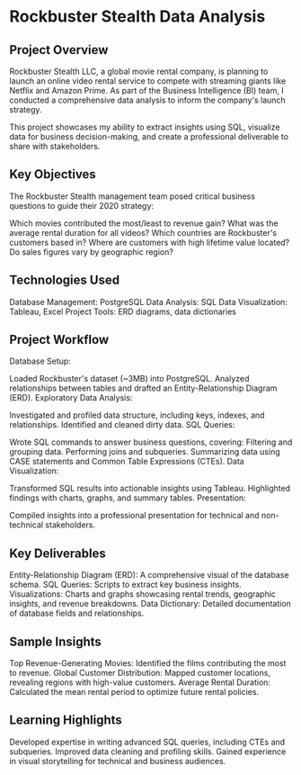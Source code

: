 # Rockbuster Stealth Data Analysis
## Project Overview
Rockbuster Stealth LLC, a global movie rental company, is planning to launch an online video rental service to compete with streaming giants like Netflix and Amazon Prime. As part of the Business Intelligence (BI) team, I conducted a comprehensive data analysis to inform the company's launch strategy.

This project showcases my ability to extract insights using SQL, visualize data for business decision-making, and create a professional deliverable to share with stakeholders.

## Key Objectives
The Rockbuster Stealth management team posed critical business questions to guide their 2020 strategy:

Which movies contributed the most/least to revenue gain?
What was the average rental duration for all videos?
Which countries are Rockbuster's customers based in?
Where are customers with high lifetime value located?
Do sales figures vary by geographic region?

## Technologies Used
Database Management: PostgreSQL
Data Analysis: SQL
Data Visualization: Tableau, Excel
Project Tools: ERD diagrams, data dictionaries

## Project Workflow
Database Setup:

Loaded Rockbuster's dataset (~3MB) into PostgreSQL.
Analyzed relationships between tables and drafted an Entity-Relationship Diagram (ERD).
Exploratory Data Analysis:

Investigated and profiled data structure, including keys, indexes, and relationships.
Identified and cleaned dirty data.
SQL Queries:

Wrote SQL commands to answer business questions, covering:
Filtering and grouping data.
Performing joins and subqueries.
Summarizing data using CASE statements and Common Table Expressions (CTEs).
Data Visualization:

Transformed SQL results into actionable insights using Tableau.
Highlighted findings with charts, graphs, and summary tables.
Presentation:

Compiled insights into a professional presentation for technical and non-technical stakeholders.

## Key Deliverables
Entity-Relationship Diagram (ERD): A comprehensive visual of the database schema.
SQL Queries: Scripts to extract key business insights.
Visualizations: Charts and graphs showcasing rental trends, geographic insights, and revenue breakdowns.
Data Dictionary: Detailed documentation of database fields and relationships.

## Sample Insights
Top Revenue-Generating Movies: Identified the films contributing the most to revenue.
Global Customer Distribution: Mapped customer locations, revealing regions with high-value customers.
Average Rental Duration: Calculated the mean rental period to optimize future rental policies.

## Learning Highlights
Developed expertise in writing advanced SQL queries, including CTEs and subqueries.
Improved data cleaning and profiling skills.
Gained experience in visual storytelling for technical and business audiences.
